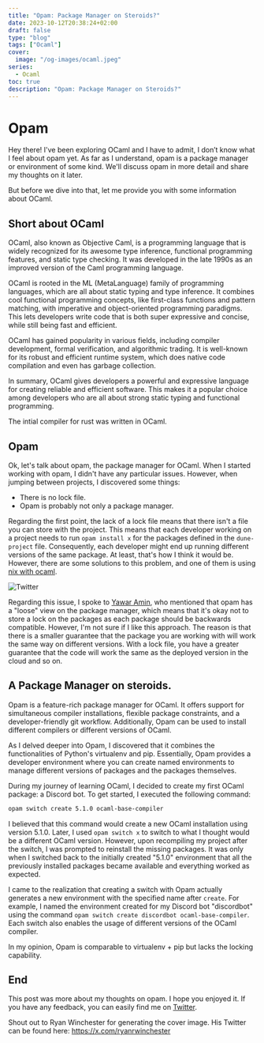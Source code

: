 ```yaml
---
title: "Opam: Package Manager on Steroids?"
date: 2023-10-12T20:38:24+02:00
draft: false
type: "blog"
tags: ["Ocaml"]
cover:
  image: "/og-images/ocaml.jpeg"
series:
  - Ocaml
toc: true
description: "Opam: Package Manager on Steroids?"
---
```


# Opam

Hey there! I've been exploring OCaml and I have to admit, I don’t know what I feel about opam yet. As far as I understand, opam is a package manager or environment of some kind. We'll discuss opam in more detail and share my thoughts on it later.

But before we dive into that, let me provide you with some information about OCaml.

## Short about OCaml

OCaml, also known as Objective Caml, is a programming language that is widely recognized for its awesome type inference, functional programming features, and static type checking. It was developed in the late 1990s as an improved version of the Caml programming language.

OCaml is rooted in the ML (MetaLanguage) family of programming languages, which are all about static typing and type inference. It combines cool functional programming concepts, like first-class functions and pattern matching, with imperative and object-oriented programming paradigms. This lets developers write code that is both super expressive and concise, while still being fast and efficient.

OCaml has gained popularity in various fields, including compiler development, formal verification, and algorithmic trading. It is well-known for its robust and efficient runtime system, which does native code compilation and even has garbage collection.

In summary, OCaml gives developers a powerful and expressive language for creating reliable and efficient software. This makes it a popular choice among developers who are all about strong static typing and functional programming.

The intial compiler for rust was written in OCaml.

## Opam

Ok, let's talk about opam, the package manager for OCaml. When I started working with opam, I didn't have any particular issues. However, when jumping between projects, I discovered some things:

- There is no lock file.
- Opam is probably not only a package manager.

Regarding the first point, the lack of a lock file means that there isn't a file you can store with the project. This means that each developer working on a project needs to run `opam install x` for the packages defined in the `dune-project` file. Consequently, each developer might end up running different versions of the same package. At least, that's how I think it would be. However, there are some solutions to this problem, and one of them is using [nix with ocaml](https://www.tweag.io/blog/2023-02-16-opam-nix/). 

![Twitter](/images/ocaml/twitter.png)


Regarding this issue, I spoke to [Yawar Amin](https://twitter.com/yawaramin), who mentioned that opam has a "loose" view on the package manager, which means that it's okay not to store a lock on the packages as each package should be backwards compatible. However, I'm not sure if I like this approach. The reason is that there is a smaller guarantee that the package you are working with will work the same way on different versions. With a lock file, you have a greater guarantee that the code will work the same as the deployed version in the cloud and so on.

## A Package Manager on steroids.

Opam is a feature-rich package manager for OCaml. It offers support for simultaneous compiler installations, flexible package constraints, and a developer-friendly git workflow. Additionally, Opam can be used to install different compilers or different versions of OCaml.

As I delved deeper into Opam, I discovered that it combines the functionalities of Python's virtualenv and pip. Essentially, Opam provides a developer environment where you can create named environments to manage different versions of packages and the packages themselves.

During my journey of learning OCaml, I decided to create my first OCaml package: a Discord bot. To get started, I executed the following command:

```bash
opam switch create 5.1.0 ocaml-base-compiler

```

I believed that this command would create a new OCaml installation using version 5.1.0. Later, I used `opam switch x` to switch to what I thought would be a different OCaml version. However, upon recompiling my project after the switch, I was prompted to reinstall the missing packages. It was only when I switched back to the initially created "5.1.0" environment that all the previously installed packages became available and everything worked as expected.

I came to the realization that creating a switch with Opam actually generates a new environment with the specified name after `create`. For example, I named the environment created for my Discord bot "discordbot" using the command `opam switch create discordbot ocaml-base-compiler`. Each switch also enables the usage of different versions of the OCaml compiler.

In my opinion, Opam is comparable to virtualenv + pip but lacks the locking capability.

## End

This post was more about my thoughts on opam. I hope you enjoyed it. If you have any feedback, you can easily find me on [Twitter](https://twitter.com/emil_priver).

Shout out to Ryan Winchester for generating the cover image. His Twitter can be found here: https://x.com/ryanrwinchester

